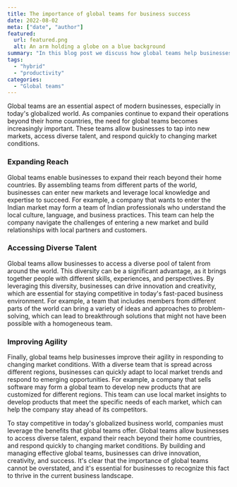 ```yaml
---
title: The importance of global teams for business success
date: 2022-08-02
meta: ["date", "author"]
featured:
  url: featured.png
  alt: An arm holding a globe on a blue background
summary: "In this blog post we discuss how global teams help businesses expand their reach, access diverse talent, and improve their agility in responding to changing market conditions"
tags:
  - "hybrid"
  - "productivity"
categories:
  - "Global teams"
---
```

Global teams are an essential aspect of modern businesses, especially in today's globalized world. As companies continue to expand their operations beyond their home countries, the need for global teams becomes increasingly important. These teams allow businesses to tap into new markets, access diverse talent, and respond quickly to changing market conditions.

### Expanding Reach
Global teams enable businesses to expand their reach beyond their home countries. By assembling teams from different parts of the world, businesses can enter new markets and leverage local knowledge and expertise to succeed. For example, a company that wants to enter the Indian market may form a team of Indian professionals who understand the local culture, language, and business practices. This team can help the company navigate the challenges of entering a new market and build relationships with local partners and customers.

### Accessing Diverse Talent
Global teams allow businesses to access a diverse pool of talent from around the world. This diversity can be a significant advantage, as it brings together people with different skills, experiences, and perspectives. By leveraging this diversity, businesses can drive innovation and creativity, which are essential for staying competitive in today's fast-paced business environment. For example, a team that includes members from different parts of the world can bring a variety of ideas and approaches to problem-solving, which can lead to breakthrough solutions that might not have been possible with a homogeneous team.

### Improving Agility
Finally, global teams help businesses improve their agility in responding to changing market conditions. With a diverse team that is spread across different regions, businesses can quickly adapt to local market trends and respond to emerging opportunities. For example, a company that sells software may form a global team to develop new products that are customized for different regions. This team can use local market insights to develop products that meet the specific needs of each market, which can help the company stay ahead of its competitors.

To stay competitive in today's globalized business world, companies must leverage the benefits that global teams offer. Global teams allow businesses to access diverse talent, expand their reach beyond their home countries, and respond quickly to changing market conditions. By building and managing effective global teams, businesses can drive innovation, creativity, and success. It's clear that the importance of global teams cannot be overstated, and it's essential for businesses to recognize this fact to thrive in the current business landscape.
